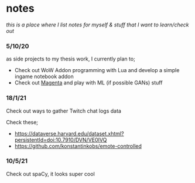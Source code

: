 # notes

*this is a place where I list notes for myself & stuff that I want to learn/check out*

### **5/10/20**

as side projects to my thesis work, I currently plan to;
  - Check out WoW Addon programming with Lua and develop a simple ingame notebook addon
  - Check out [Magenta](https://github.com/magenta/magenta) and play with ML (if possible GANs) stuff
  
### **18/1/21**

Check out ways to gather Twitch chat logs data

Check these;
  - https://dataverse.harvard.edu/dataset.xhtml?persistentId=doi:10.7910/DVN/VE0IVQ
  - https://github.com/konstantinkobs/emote-controlled

### **10/5/21**

Check out spaCy, it looks super cool
